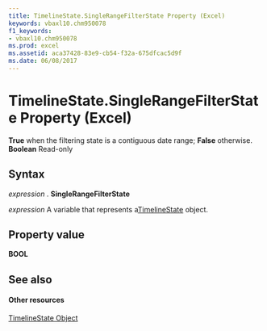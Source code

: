 ```yaml
---
title: TimelineState.SingleRangeFilterState Property (Excel)
keywords: vbaxl10.chm950078
f1_keywords:
- vbaxl10.chm950078
ms.prod: excel
ms.assetid: aca37428-83e9-cb54-f32a-675dfcac5d9f
ms.date: 06/08/2017
---
```



# TimelineState.SingleRangeFilterState Property (Excel)

 **True** when the filtering state is a contiguous date range; **False** otherwise. **Boolean** Read-only


## Syntax

 _expression_ . **SingleRangeFilterState**

 _expression_ A variable that represents a[TimelineState](timelinestate-object-excel.md) object.


## Property value

 **BOOL**


## See also


#### Other resources



[TimelineState Object](timelinestate-object-excel.md)

